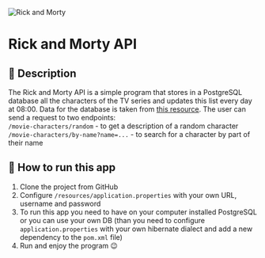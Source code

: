 ![Rick and Morty](https://upload.wikimedia.org/wikipedia/commons/thumb/b/b1/Rick_and_Morty.svg/320px-Rick_and_Morty.svg.png)
# Rick and Morty API

## 📃 Description
The Rick and Morty API is a simple program that stores in a PostgreSQL database all the characters of the TV series and updates this list every day at 08:00. Data for the database is taken from [this resource](https://rickandmortyapi.com/documentation/#getallcharacters).
The user can send a request to two endpoints:<br>
`/movie-characters/random` - to get a description of a random character<br>
`/movie-characters/by-name?name=...` - to search for a character by part of their name

## 📎 How to run this app
1. Clone the project from GitHub
2. Configure `/resources/application.properties` with your own URL, username and password
3. To run this app you need to have on your computer installed PostgreSQL or you can use your own DB (than you need to configure `application.properties` with your own hibernate dialect and add a new dependency to the `pom.xml` file)
4. Run and enjoy the program 😉
